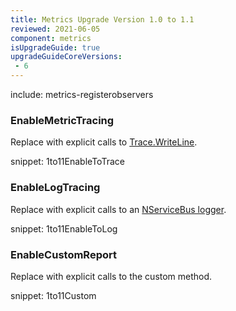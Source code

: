 ```yaml
---
title: Metrics Upgrade Version 1.0 to 1.1
reviewed: 2021-06-05
component: metrics
isUpgradeGuide: true
upgradeGuideCoreVersions:
 - 6
---
```



include: metrics-registerobservers


### EnableMetricTracing

Replace with explicit calls to [Trace.WriteLine](https://msdn.microsoft.com/en-us/library/system.diagnostics.trace.writeline.aspx).

snippet: 1to11EnableToTrace


### EnableLogTracing

Replace with explicit calls to an [NServiceBus logger](/nservicebus/logging/usage.md).

snippet: 1to11EnableToLog


### EnableCustomReport

Replace with explicit calls to the custom method.

snippet: 1to11Custom
